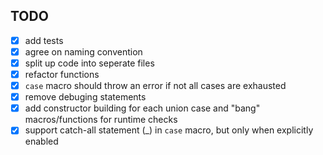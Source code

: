 ## TODO

 * [x] add tests
 * [x] agree on naming convention
 * [x] split up code into seperate files
 * [x] refactor functions
 * [x] `case` macro should throw an error if not all cases are exhausted
 * [x] remove debuging statements
 * [x] add constructor building for each union case and "bang" macros/functions for runtime checks
 * [x] support catch-all statement (_) in `case` macro, but only when explicitly enabled
